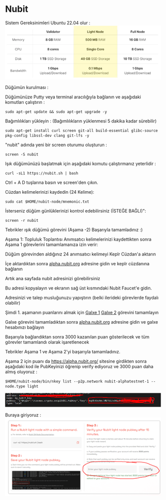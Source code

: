 # Nubit
Sistem Gereksinimleri Ubuntu 22.04 olur : 
![image](https://github.com/aksamlan/Nubit/blob/main/nub3.png?raw=true)

Düğümün kurulması :

Düğümünüze Putty veya terminal aracılığıyla bağlanın ve aşağıdaki komutları çalıştırın :
```
sudo apt-get update && sudo apt-get upgrade -y 
```
Bağımlılıkları yükleyin : (Bağımlılıkların yüklenmesi 5 dakika kadar sürebilir)
```
sudo apt-get install curl screen git-all build-essential glibc-source pkg-config libssl-dev clang git-lfs -y
```
"nubit" adında yeni bir screen oturumu oluşturun :
```
screen -S nubit
```
Işık düğümünüzü başlatmak için aşağıdaki komutu çalıştırmanız yeterlidir :
```
curl -sL1 https://nubit.sh | bash
```
Ctrl + A D tuşlarına basın ve screen'den çıkın.

Cüzdan kelimelerinizi kaydedin (24 Kelime):
```
sudo cat $HOME/nubit-node/mnemonic.txt
```
İsterseniz düğüm günlüklerinizi kontrol edebilirsiniz (İSTEĞE BAĞLI)":
```
screen -r nubit
```
Tebrikler ışık düğümü görevini (Aşama -2) Başarıyla tamamladınız :)

Aşama 1: Topluluk Toplantısı
Anımsatıcı kelimelerinizi kaydettikten sonra Aşama 1 görevlerini tamamlamanıza izin verir:

Düğüm görevinden aldığınız 24 anımsatıcı kelimeyi Keplr Cüzdan'a aktarın

İçe aktardıktan sonra [alpha.nubit.org](https://alpha.nubit.org/) adresine gidin ve keplr cüzdanına bağlanın

Artık ana sayfada nubit adresinizi görebilirsiniz

Bu adresi kopyalayın ve ekranın sağ üst kısmındaki Nubit Faucet'e gidin.

Adresinizi ve talep musluğunuzu yapıştırın (belki ilerideki görevlerde faydalı olabilir)

Şimdi 1. aşamanın puanlarını almak için [Galxe 1](https://app.galxe.com/quest/Nubit/GCMt1tdj4s?referral_code=GRFr2JOjO6m7VSPv5tsGJfGhT7b0vx05YuqnBOD4FFTZbA=) [Galxe 2](https://app.galxe.com/quest/Nubit/GCYMytdMuz) görevini tamamlayın

Galxe görevini tamamladıktan sonra [alpha.nubit.org](https://alpha.nubit.org/) adresine gidin ve galxe hesabınızı bağlayın

Başarıyla bağlandıktan sonra 3000 kazanılan puan gösterilecek ve tüm görevler tamamlandı olarak işaretlenecek

Tebrikler Aşama 1 ve Aşama 2'yi başarıyla tamamladınız.

Aşama 2 için puanı da https://alpha.nubit.org/ sitesine girdikten sonra aşağıdaki kod ile PubKeyinizi öğrenip verify ediyoruz ve 3000 puan daha almış oluyoruz :
```
$HOME/nubit-node/bin/nkey list --p2p.network nubit-alphatestnet-1 --node.type light
```
![image](https://github.com/aksamlan/Nubit/blob/main/nub2.png?raw=true)

Buraya giriyoruz : 
![image](https://github.com/aksamlan/Nubit/blob/main/nub1.png?raw=true)
